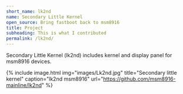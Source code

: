 ```yaml
---
short_name: lk2nd
name: Secondary Little Kernel
open_source: Bring fastboot back to msm8916
title: Project
subheading: This is what I contributed
permalink: /lk2nd/
---
```


Secondary Little Kernel (lk2nd) includes kernel and display panel for msm8916 devices.

{% include image.html
            img="images/Lk2nd.jpg"
            title="Secondary little kernel" 
            caption="lk2nd msm8916"
            url="https://github.com/msm8916-mainline/lk2nd" %}

